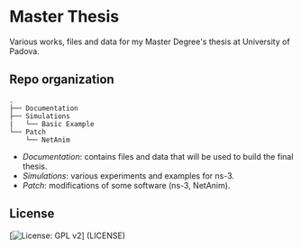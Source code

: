 # Master Thesis
Various works, files and data for my Master Degree's thesis at University of Padova.

## Repo organization
```
.
├── Documentation
├── Simulations
|   └── Basic Example
└── Patch
    └── NetAnim
```
* _Documentation_: contains files and data that will be used to build the final thesis.
* _Simulations_: various experiments and examples for ns-3.
* _Patch_: modifications of some software (ns-3, NetAnim).


## License
[![License: GPL v2](https://img.shields.io/badge/License-GPL%20v2-blue.svg)] (LICENSE)
